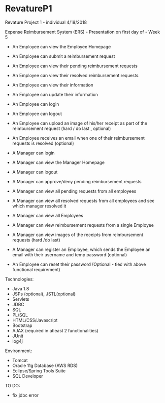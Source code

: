 # RevatureP1
Revature Project 1 - individual
4/18/2018

Expense Reimbursement System (ERS) - Presentation on first day of -  Week 5

* An Employee can view the Employee Homepage
* An Employee can submit a reimbursement request
* An Employee can view their pending reimbursement requests
* An Employee can view their resolved reimbursement requests
* An Employee can view their information
* An Employee can update their information
* An Employee can login
* An Employee can logout
* An Employee can upload an image of his/her receipt as part of the reimbursement request (hard / do last , optional)
* An Employee receives an email when one of their reimbursement requests is resolved (optional)

* A Manager can login
* A Manager can view the Manager Homepage
* A Manager can logout
* A Manager can approve/deny pending reimbursement requests
* A Manager can view all pending requests from all employees
* A Manager can view all resolved requests from all employees and see which manager resolved it
* A Manager can view all Employees
* A Manager can view reimbursement requests from a single Employee
* A Manager can view images of the receipts from reimbursement requests (hard /do last)

* A Manager can register an Employee, which sends the Employee an email with their username and temp password (optional)
* An Employee can reset their password (Optional -  tied with above functional requirement)

Technologies:

* Java 1.8
* JSPs (optional), JSTL(optional)
* Servlets
* JDBC
* SQL
* PL/SQL
* HTML/CSS/Javascript
* Bootstrap
* AJAX (required in atleast 2 functionalities)
* JUnit
* log4j

Environment:

* Tomcat
* Oracle 11g Database (AWS RDS)
* Eclipse/Spring Tools Suite
* SQL Developer

TO DO:

* fix jdbc error